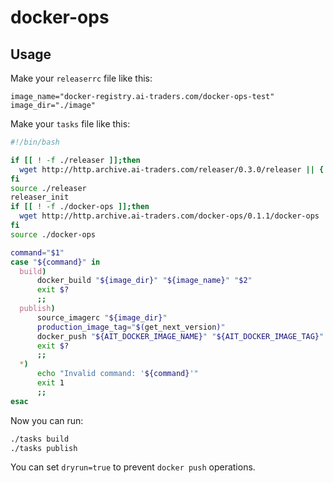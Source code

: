 # docker-ops

## Usage
Make your `releaserrc` file like this:
```
image_name="docker-registry.ai-traders.com/docker-ops-test"
image_dir="./image"
```

Make your `tasks` file like this:
```bash
#!/bin/bash

if [[ ! -f ./releaser ]];then
  wget http://http.archive.ai-traders.com/releaser/0.3.0/releaser || { echo "failed to wget releaser"; exit 1; }
fi
source ./releaser
releaser_init
if [[ ! -f ./docker-ops ]];then
  wget http://http.archive.ai-traders.com/docker-ops/0.1.1/docker-ops || { echo "failed to wget docker-ops"; exit 1; }
fi
source ./docker-ops

command="$1"
case "${command}" in
  build)
      docker_build "${image_dir}" "${image_name}" "$2"
      exit $?
      ;;
  publish)
      source_imagerc "${image_dir}"
      production_image_tag="$(get_next_version)"
      docker_push "${AIT_DOCKER_IMAGE_NAME}" "${AIT_DOCKER_IMAGE_TAG}" "${production_image_tag}"
      exit $?
      ;;
  *)
      echo "Invalid command: '${command}'"
      exit 1
      ;;
esac
```

Now you can run:
```bash
./tasks build
./tasks publish
```

You can set `dryrun=true` to prevent `docker push` operations.

